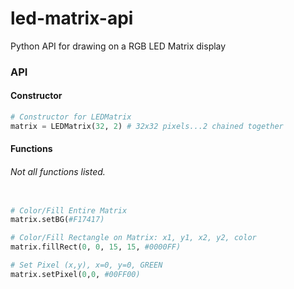 # led-matrix-api
Python API for drawing on a RGB LED Matrix display

### API

#### Constructor

```python
# Constructor for LEDMatrix
matrix = LEDMatrix(32, 2) # 32x32 pixels...2 chained together
```

#### Functions
###### Not all functions listed.

```python

# Color/Fill Entire Matrix
matrix.setBG(#F17417)

# Color/Fill Rectangle on Matrix: x1, y1, x2, y2, color
matrix.fillRect(0, 0, 15, 15, #0000FF)

# Set Pixel (x,y), x=0, y=0, GREEN
matrix.setPixel(0,0, #00FF00)

```
